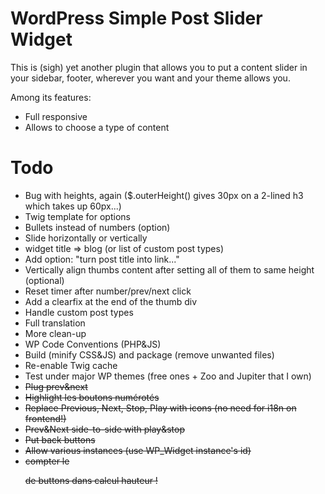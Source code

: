 # WordPress Simple Post Slider Widget

This is (sigh) yet another plugin that allows you to put a content slider in your sidebar, footer, wherever you want and your theme allows you.

Among its features:
- Full responsive
- Allows to choose a type of content

# Todo

- Bug with heights, again ($.outerHeight() gives 30px on a 2-lined h3 which takes up 60px...)
- Twig template for options
- Bullets instead of numbers (option)
- Slide horizontally or vertically
- widget title => blog (or list of custom post types)
- Add option: "turn post title into link..."
- Vertically align thumbs content after setting all of them to same height (optional)
- Reset timer after number/prev/next click
- Add a clearfix at the end of the thumb div
- Handle custom post types
- Full translation
- More clean-up
- WP Code Conventions (PHP&JS)
- Build (minify CSS&JS) and package (remove unwanted files)
- Re-enable Twig cache
- Test under major WP themes (free ones + Zoo and Jupiter that I own)
- ~~Plug prev&next~~
- ~~Highlight les boutons numérotés~~
- ~~Replace Previous, Next, Stop, Play with icons (no need for i18n on frontend!)~~
- ~~Prev&Next side-to-side with play&stop~~
- ~~Put back buttons~~
- ~~Allow various instances (use WP_Widget instance's id)~~
- ~~compter le <p> de buttons dans calcul hauteur !~~
